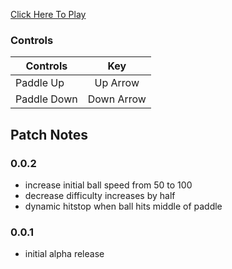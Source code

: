[Click Here To Play](https://tkshehan.github.io/pong/pong.html)

### Controls

| Controls | Key |
| -------------|:-------------:|
| Paddle Up  | Up Arrow |
| Paddle Down | Down Arrow |

## Patch Notes

### 0.0.2
- increase initial ball speed from 50 to 100
- decrease difficulty increases by half
- dynamic hitstop when ball hits middle of paddle

### 0.0.1
- initial alpha release
